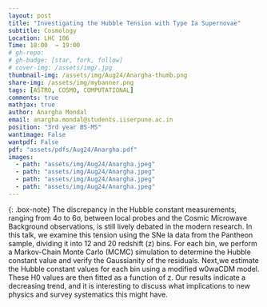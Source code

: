 ```yaml
---
layout: post
title: "Investigating the Hubble Tension with Type Ia Supernovae"
subtitle: Cosmology 
Location: LHC 106
Time: 18:00  → 19:00
# gh-repo:
# gh-badge: [star, fork, follow]
# cover-img: /assets/img/.jpg
thumbnail-img: /assets/img/Aug24/Anargha-thumb.png
share-img: /assets/img/mybanner.png
tags: [ASTRO, COSMO, COMPUTATIONAL]
comments: true
mathjax: true
author: Anargha Mondal 
email: anargha.mondal@students.iiserpune.ac.in
position: "3rd year BS-MS"
wantimage: False
wantpdf: False
pdf: "assets/pdfs/Aug24/Anargha.pdf"
images:
  - path: "assets/img/Aug24/Anargha.jpeg"
  - path: "assets/img/Aug24/Anargha.jpeg"
  - path: "assets/img/Aug24/Anargha.jpeg"
  - path: "assets/img/Aug24/Anargha.jpeg"
---
```

{: .box-note}
The discrepancy in the Hubble constant measurements, ranging from 4σ to 6σ, between local probes and the Cosmic Microwave Background observations, is still lively debated in the modern research. In this talk, we examine this tension using the SNe Ia data from the Pantheon sample, dividing it into 12 and 20 redshift (z) bins. For each bin, we perform a Markov-Chain Monte Carlo (MCMC) simulation to determine the Hubble constant value and verify the Gaussianity of the residuals. Next,we estimate the Hubble constant values for each bin using a modified w0waCDM model. These H0 values are then fitted as a function of z. Our results indicate a decreasing trend, and it is interesting to discuss what implications to new physics and survey systematics this might have.